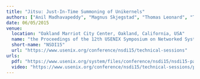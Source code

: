 ```yaml
---
title: "Jitsu: Just-In-Time Summoning of Unikernels"
authors: ["Anil Madhavapeddy", "Magnus Skjegstad", "Thomas Leonard", "Thomas Gazagnaire", "David Sheets", "Dave Scott", "Richard Mortier", "Amir Chaudhry", "Balraj Singh", "Jon Ludlam", "Jon Crowcroft", "Ian Leslie"]
date: 06/05/2015
venue:
  location: "Oakland Marriot City Center, Oakland, California, USA"
  name: "the Proceedings of the 12th USENIX Symposium on Networked Systems Design and Implementation"
  short-name: "NSDI15"
  url: "https://www.usenix.org/conference/nsdi15/technical-sessions"
urls:
  pdf: "https://www.usenix.org/system/files/conference/nsdi15/nsdi15-paper-madhavapeddy.pdf"
  video: "https://www.usenix.org/conference/nsdi15/technical-sessions/presentation/madhavapeddy"
---
```

